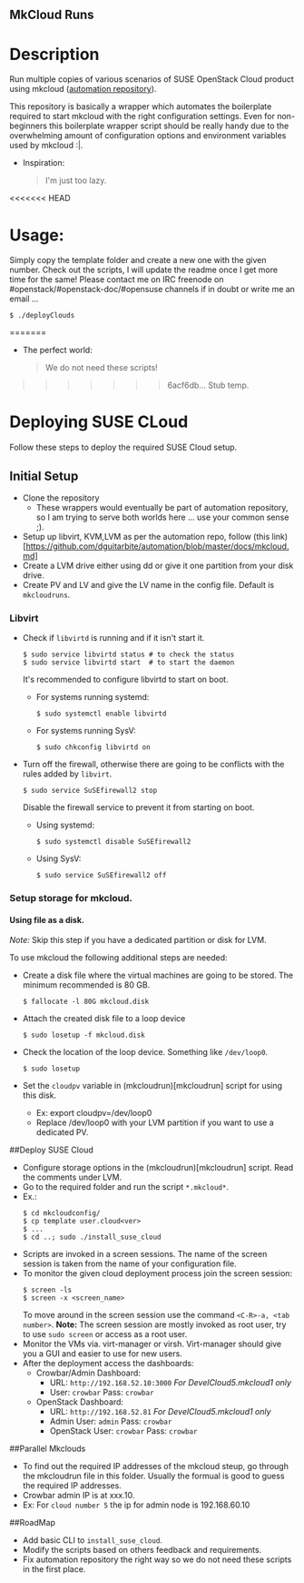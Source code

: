 MkCloud Runs
------------

# Description

Run multiple copies of various scenarios of SUSE OpenStack Cloud product
using mkcloud ([automation repository](https://github.com/SUSE-Cloud/automation)).

This repository is basically a wrapper which automates the boilerplate required
to start mkcloud with the right configuration settings. Even for non-beginners
this boilerplate wrapper script should be really handy due to the overwhelming
amount of configuration options and environment variables used by mkcloud :|.

- Inspiration:
    > I'm just too lazy.

<<<<<<< HEAD
# Usage:

Simply copy the template folder and create a new one with the given number.
Check out the scripts, I will update the readme once I get more time for the same!
Please contact me on IRC freenode on #openstack/#openstack-doc/#opensuse channels if in doubt
or write me an email ...

``$ ./deployClouds``

=======
- The perfect world:
    > We do not need these scripts!
>>>>>>> 6acf6db... Stub temp.

# Deploying SUSE CLoud

Follow these steps to deploy the required SUSE Cloud setup.

## Initial Setup

* Clone the repository
  * These wrappers would eventually be part of automation repository, so I am trying to serve both worlds here ... use your common sense ;).
* Setup up libvirt, KVM,LVM as per the automation repo, follow (this link)[https://github.com/dguitarbite/automation/blob/master/docs/mkcloud.md]
* Create a LVM drive either using dd or give it one partition from your disk
drive.
* Create PV and LV and give the LV name in the config file. Default is `mkcloudruns`.

### Libvirt

* Check if `libvirtd` is running and if it isn't start it.

  ```
  $ sudo service libvirtd status # to check the status
  $ sudo service libvirtd start  # to start the daemon
  ```

  It's recommended to configure libvirtd to start on boot.

  * For systems running systemd:
    ```
    $ sudo systemctl enable libvirtd
    ```

  * For systems running SysV:
    ```
    $ sudo chkconfig libvirtd on
    ```

* Turn off the firewall, otherwise there are going to be conflicts with the
  rules added by `libvirt`.

  ```
  $ sudo service SuSEfirewall2 stop
  ```

  Disable the firewall service to prevent it from starting on boot.

  * Using systemd:
    ```
    $ sudo systemctl disable SuSEfirewall2
    ```
  * Using SysV:
    ```
    $ sudo service SuSEfirewall2 off
    ```

### Setup storage for mkcloud.

#### Using file as a disk.

*Note:* Skip this step if you have a dedicated partition or disk for LVM.

To use mkcloud the following additional steps are needed:

* Create a disk file where the virtual machines are going to be stored. The
  minimum recommended is 80 GB.

  ```
  $ fallocate -l 80G mkcloud.disk
  ```

* Attach the created disk file to a loop device

  ```
  $ sudo losetup -f mkcloud.disk
  ```

* Check the location of the loop device. Something like `/dev/loop0`.
  ```
  $ sudo losetup
  ```

* Set the `cloudpv` variable in (mkcloudrun)[mkcloudrun] script for using this disk.
  - Ex: export cloudpv=/dev/loop0
  - Replace /dev/loop0 with your LVM partition if you want to use a dedicated PV.


##Deploy SUSE Cloud

* Configure storage options in the (mkcloudrun)[mkcloudrun] script. Read the comments under LVM.
* Go to the required folder and run the script `*.mkcloud*`.
* Ex.:
    ```
    $ cd mkcloudconfig/
    $ cp template user.cloud<ver>
    $ ...
    $ cd ..; sudo ./install_suse_cloud
    ```
* Scripts are invoked in a screen sessions. The name of the screen session is taken from the name of your configuration file.
* To monitor the given cloud deployment process join the screen session:
    ```
    $ screen -ls
    $ screen -x <screen_name>
    ```
  To move around in the screen session use the command `<C-R>-a, <tab number>`.
  **Note:** The screen session are mostly invoked as root user, try to use ``sudo screen`` or access as a root user.
* Monitor the VMs via. virt-manager or virsh. Virt-manager should give you a GUI and easier to use for new users.
* After the deployment access the dashboards:
  - Crowbar/Admin Dashboard:
    + URL: `http://192.168.52.10:3000` *For DevelCloud5.mkcloud1 only*
    + User: `crowbar` Pass: `crowbar`
  - OpenStack Dashboard:
    + URL: `http://192.168.52.81` *For DevelCloud5.mkcloud1 only*
    + Admin User: `admin` Pass: `crowbar`
    + OpenStack User: `crowbar` Pass: `crowbar`

##Parallel Mkclouds

* To find out the required IP addresses of the mkcloud steup, go through the
  mkcloudrun file in this folder. Usually the formual is good to guess the
required IP addresses.
* Crowbar admin IP is at xxx.10.
* Ex: For `cloud number 5` the ip for admin node is 192.168.60.10

##RoadMap

* Add basic CLI to `install_suse_cloud`.
* Modify the scripts based on others feedback and requirements.
* Fix automation repository the right way so we do not need these scripts in the first place.
